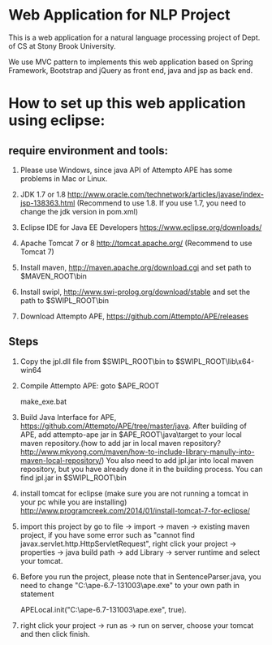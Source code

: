 Web Application for NLP Project
===============================
This is a web application for a natural language processing project of Dept. of CS at Stony Brook University. 

We use MVC pattern to implements this web application based on Spring Framework, Bootstrap and jQuery as front end, java and jsp as back end.

How to set up this web application using eclipse:
=================================================

require environment and tools:
------------------------------

1. Please use Windows, since java API of Attempto APE has some problems in Mac or Linux. 

2. JDK 1.7 or 1.8 http://www.oracle.com/technetwork/articles/javase/index-jsp-138363.html (Recommend to use 1.8. If you use 1.7, you need to change the jdk version in pom.xml)

3. Eclipse IDE for Java EE Developers https://www.eclipse.org/downloads/

4. Apache Tomcat 7 or 8 http://tomcat.apache.org/ (Recommend to use Tomcat 7)

5. Install maven, http://maven.apache.org/download.cgi and set path to $MAVEN_ROOT\bin

6. Install swipl, http://www.swi-prolog.org/download/stable and set the path to $SWIPL_ROOT\bin

7. Download Attempto APE, https://github.com/Attempto/APE/releases


Steps
-----

1. Copy the jpl.dll file from $SWIPL_ROOT\bin to $SWIPL_ROOT\lib\x64-win64

2. Compile Attempto APE: goto $APE_ROOT
	
	make_exe.bat

3. Build Java Interface for APE, https://github.com/Attempto/APE/tree/master/java. After building of APE, add attempto-ape jar in $APE_ROOT\java\target to your local maven repository.(how to add jar in local maven repository? http://www.mkyong.com/maven/how-to-include-library-manully-into-maven-local-repository/) You also need to add jpl.jar into local maven repository, but you have already done it in the building process. You can find jpl.jar in $SWIPL_ROOT\bin

4. install tomcat for eclipse (make sure you are not running a tomcat in your pc while you are installing) http://www.programcreek.com/2014/01/install-tomcat-7-for-eclipse/

5. import this project by go to file -> import -> maven -> existing maven project, if you have some error such as "cannot find javax.servlet.http.HttpServletRequest", right click your project -> properties -> java build path -> add Library -> server runtime and select your tomcat.

6. Before you run the project, please note that in SentenceParser.java, you need to change "C:\\ape-6.7-131003\\ape.exe" to your own path in statement 
	
	APELocal.init("C:\\ape-6.7-131003\\ape.exe", true).

7. right click your project -> run as -> run on server, choose your tomcat and then click finish.
